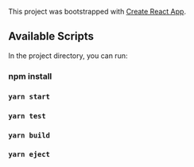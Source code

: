 This project was bootstrapped with [Create React App](https://github.com/facebook/create-react-app).

## Available Scripts

In the project directory, you can run:

### npm install
### `yarn start`
### `yarn test`
### `yarn build`
### `yarn eject`
